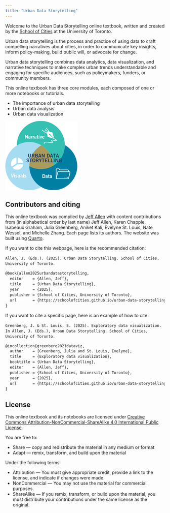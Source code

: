 ```yaml
---
title: "Urban Data Storytelling"
---
```


Welcome to the Urban Data Storytelling online textbook, written and created by the [School of Cities](https://schoolofcities.utoronto.ca/) at the University of Toronto. 

Urban data storytelling is the process and practice of using data to craft compelling narratives about cities, in order to communicate key insights, inform policy-making, build public will, or advocate for change. 

Urban data storytelling combines data analytics, data visualization, and narrative techniques to make complex urban trends understandable and engaging for specific audiences, such as policymakers, funders, or community members.

This online textbook has three core modules, each composed of one or more notebooks or tutorials.

- The importance of urban data storytelling  
- Urban data analysis
- Urban data visualization

![Framework for data storytelling](assets/uds-framework-diagram.png)


## Contributors and citing

This online textbook was compiled by [Jeff Allen](https://jamaps.github.io) with content contributions from (in alphabetical order by last name) Jeff Allen, Karen Chapple, Isabeaux Graham, Julia Greenberg, Aniket Kali, Evelyne St. Louis, Nate Wessel, and Michelle Zhang. Each page lists its authors. The website was built using [Quarto](https://quarto.org/).

If you want to cite this webpage, here is the recommended citation:

`Allen, J. (Eds.). (2025). Urban Data Storytelling. School of Cities, University of Toronto.`

```latex
@book{allen2025urbandatastorytelling,
  editor    = {Allen, Jeff},
  title     = {Urban Data Storytelling},
  year      = {2025},
  publisher = {School of Cities, University of Toronto},
  url		= {https://schoolofcities.github.io/urban-data-storytelling/}
}
```

If you want to cite a specific page, here is an example of how to cite:

`Greenberg, J. & St. Louis, E. (2025). Exploratory data visualization. In Allen, J. (Eds.), Urban Data Storytelling. School of Cities, University of Toronto.`

```latex
@incollection{greenberg2021dataviz,
  author    = {Greenberg, Julia and St. Louis, Evelyne},
  title     = {Exploratory data visualization},
  booktitle = {Urban Data Storytelling},
  editor    = {Allen, Jeff},
  publisher = {School of Cities, University of Toronto},
  year      = {2025},
  url		= {https://schoolofcities.github.io/urban-data-storytelling/urban-data-visualization/exploratory-data-visualization/exploratory-data-visualization.html}
}
```

## License

This online textbook and its notebooks are licensed under [Creative Commons Attribution-NonCommercial-ShareAlike 4.0 International Public License](https://creativecommons.org/licenses/by-nc-sa/4.0/legalcode).

You are free to:

- Share — copy and redistribute the material in any medium or format
- Adapt — remix, transform, and build upon the material

Under the following terms:

- Attribution — You must give appropriate credit, provide a link to the license, and indicate if changes were made.
- NonCommercial — You may not use the material for commercial purposes.
- ShareAlike — If you remix, transform, or build upon the material, you must distribute your contributions under the same license as the original.
